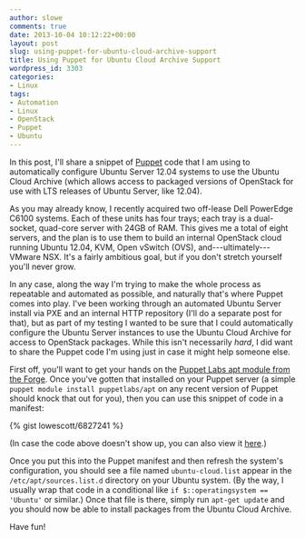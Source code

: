 ```yaml
---
author: slowe
comments: true
date: 2013-10-04 10:12:22+00:00
layout: post
slug: using-puppet-for-ubuntu-cloud-archive-support
title: Using Puppet for Ubuntu Cloud Archive Support
wordpress_id: 3303
categories:
- Linux
tags:
- Automation
- Linux
- OpenStack
- Puppet
- Ubuntu
---
```


In this post, I'll share a snippet of [Puppet](http://www.puppetlabs.com/) code that I am using to automatically configure Ubuntu Server 12.04 systems to use the Ubuntu Cloud Archive (which allows access to packaged versions of OpenStack for use with LTS releases of Ubuntu Server, like 12.04).

As you may already know, I recently acquired two off-lease Dell PowerEdge C6100 systems. Each of these units has four trays; each tray is a dual-socket, quad-core server with 24GB of RAM. This gives me a total of eight servers, and the plan is to use them to build an internal OpenStack cloud running Ubuntu 12.04, KVM, Open vSwitch (OVS), and---ultimately---VMware NSX. It's a fairly ambitious goal, but if you don't stretch yourself you'll never grow.

In any case, along the way I'm trying to make the whole process as repeatable and automated as possible, and naturally that's where Puppet comes into play. I've been working through an automated Ubuntu Server install via PXE and an internal HTTP repository (I'll do a separate post for that), but as part of my testing I wanted to be sure that I could automatically configure the Ubuntu Server instances to use the Ubuntu Cloud Archive for access to OpenStack packages. While this isn't necessarily _hard_, I did want to share the Puppet code I'm using just in case it might help someone else.

First off, you'll want to get your hands on the [Puppet Labs apt module from the Forge](http://forge.puppetlabs.com/puppetlabs/apt). Once you've gotten that installed on your Puppet server (a simple `puppet module install puppetlabs/apt` on any recent version of Puppet should knock that out for you), then you can use this snippet of code in a manifest:

{% gist lowescott/6827241 %}

(In case the code above doesn't show up, you can also view it [here](https://gist.github.com/lowescott/6827241).)

Once you put this into the Puppet manifest and then refresh the system's configuration, you should see a file named `ubuntu-cloud.list` appear in the `/etc/apt/sources.list.d` directory on your Ubuntu system. (By the way, I usually wrap that code in a conditional like `if $::operatingsystem == 'Ubuntu'` or similar.) Once that file is there, simply run `apt-get update` and you should now be able to install packages from the Ubuntu Cloud Archive.

Have fun!
